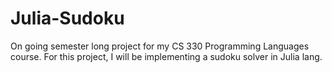 # Julia-Sudoku

On going semester long project for my CS 330 Programming Languages course. For this project, I will be implementing a sudoku solver in Julia lang. 
